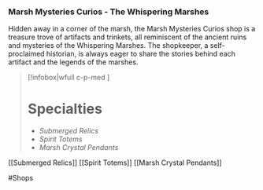 ### Marsh Mysteries Curios - The Whispering Marshes

Hidden away in a corner of the marsh, the Marsh Mysteries Curios shop is a treasure trove of artifacts and trinkets, all reminiscent of the ancient ruins and mysteries of the Whispering Marshes. The shopkeeper, a self-proclaimed historian, is always eager to share the stories behind each artifact and the legends of the marshes.

> [!infobox|wfull  c-p-med ]
>   # Specialties
>   - *Submerged Relics*
>   - *Spirit Totems*
>   - *Marsh Crystal Pendants*



[[Submerged Relics]]
[[Spirit Totems]]
[[Marsh Crystal Pendants]]


#Shops